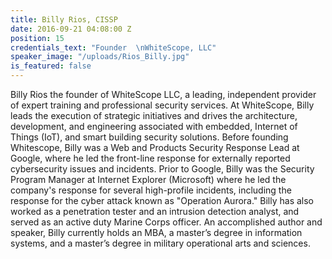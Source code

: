```yaml
---
title: Billy Rios, CISSP
date: 2016-09-21 04:08:00 Z
position: 15
credentials_text: "Founder  \nWhiteScope, LLC"
speaker_image: "/uploads/Rios_Billy.jpg"
is_featured: false
---
```


Billy Rios the founder of WhiteScope LLC, a leading, independent provider of expert training and professional security services. At WhiteScope, Billy leads the execution of strategic initiatives and drives the architecture, development, and engineering associated with embedded, Internet of Things (IoT), and smart building security solutions. Before founding Whitescope, Billy was a Web and Products Security Response Lead at Google, where he led the front-line response for externally reported cybersecurity issues and incidents. Prior to Google, Billy was the Security Program Manager at Internet Explorer (Microsoft) where he led the company's response for several high-profile incidents, including the response for the cyber attack known as "Operation Aurora." Billy has also worked as a penetration tester and an intrusion detection analyst, and served as an active duty Marine Corps officer. An accomplished author and speaker, Billy currently holds an MBA, a master’s degree in information systems, and a master’s degree in military operational arts and sciences.
